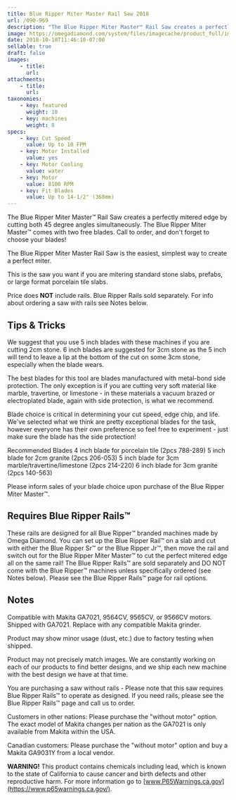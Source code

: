 ```yaml
---
title: Blue Ripper Miter Master Rail Saw 2018
url: /090-969
description: "The Blue Ripper Miter Master™ Rail Saw creates a perfectly mitered edge by cutting both 45 degree angles simultaneously. The Blue Ripper Miter Master™ comes with two free blades. Call to order, and don't forget to choose your blades!"
image: https://omegadiamond.com/system/files/imagecache/product_full/images/products/601-684%20BRMM%202018.2.jpg
date: 2018-10-18T11:46:10-07:00
sellable: true
draft: false
images: 
    - title: 
      url: 
attachments:
    - title:
      url: 
taxonomies: 
    - key: featured
      weight: 10
    - key: machines
      weight: 8
specs: 
    - key: Cut Speed
      value: Up to 10 FPM
    - key: Motor Installed
      value: yes
    - key: Motor Cooling
      value: water
    - key: Motor
      value: 8100 RPM
    - key: Fit Blades
      value: Up to 14-1/2" (368mm)
---
```


The Blue Ripper Miter Master™ Rail Saw creates a perfectly mitered edge by cutting both 45 degree angles simultaneously. The Blue Ripper Miter Master™ comes with two free blades. Call to order, and don't forget to choose your blades!

The Blue Ripper Miter Master Rail Saw is the easiest, simplest way to create a perfect miter.

This is the saw you want if you are mitering standard stone slabs, prefabs, or large format porcelain tile slabs.

Price does **NOT** include rails. Blue Ripper Rails sold separately. For info about ordering a saw with rails see Notes below.


## Tips & Tricks
We suggest that you use 5 inch blades with these machines if you are cutting 2cm stone. 6 inch blades are suggested for 3cm stone as the 5 inch will tend to leave a lip at the bottom of the cut on some 3cm stone, especially when the blade wears.  

The best blades for this tool are blades manufactured with metal-bond side protection. The only exception is if you are cutting very soft material like marble, travertine, or limestone - in these materials a vacuum brazed or electroplated blade, again with side protection, is what we recommend.

Blade choice is critical in determining your cut speed, edge chip, and life. We've selected what we think are pretty exceptional blades for the task, however everyone has their own preference so feel free to experiment - just make sure the blade has the side protection!

Recommended Blades
4 inch blade for porcelain tile (2pcs 788-289)
5 inch blade for 2cm granite (2pcs 206-053)
5 inch blade for 3cm marble/travertine/limestone (2pcs 214-220)
6 inch blade for 3cm granite (2pcs 140-563)

Please inform sales of your blade choice upon purchase of the Blue Ripper Miter Master™.

## Requires Blue Ripper Rails™
These rails are designed for all Blue Ripper™ branded machines made by Omega Diamond. You can set up the Blue Ripper Rail™ on a slab and cut with either the Blue Ripper Sr™ or the Blue Ripper Jr™, then move the rail and switch out for the Blue Ripper Miter Master™ to cut the perfect mitered edge all on the same rail!
The Blue Ripper Rails™ are sold separately and DO NOT come with the Blue Ripper™ machines unless specifically ordered (see Notes below). Please see the Blue Ripper Rails™ page for rail options.


## Notes
Compatible with Makita GA7021, 9564CV, 9565CV, or 9566CV motors. Shipped with GA7021.  Replace with any compatible Makita grinder.

Product may show minor usage (dust, etc.) due to factory testing when shipped.

Product may not precisely match images. We are constantly working on each of our products to find better designs, and we ship each new machine with the best design we have at that time.

You are purchasing a saw without rails - Please note that this saw requires Blue Ripper Rails™ to operate as designed.
If you need rails, please see the Blue Ripper Rails™ page and call us to order.

Customers in other nations: Please purchase the "without motor" option. The exact model of Makita changes per nation as the GA7021 is only available from Makita within the USA.

Canadian customers: Please purchase the "without motor" option and buy a Makita GA9031Y from a local vendor.

**WARNING!** This product contains chemicals including lead, which is known to the state of California to cause cancer and birth defects and other reproductive harm. 
For more information go to [www.P65Warnings.ca.gov](https://www.p65warnings.ca.gov/).

